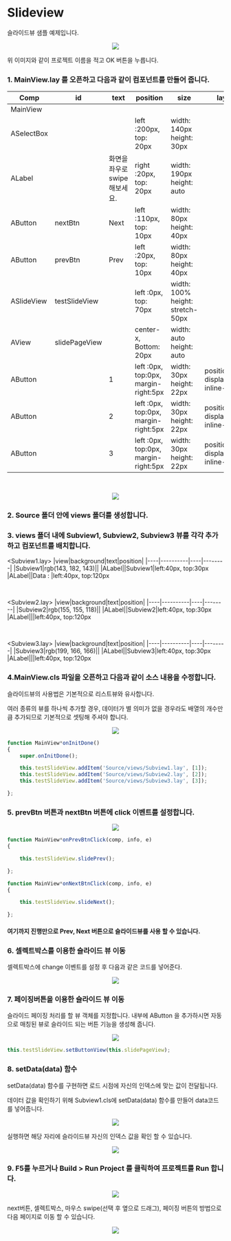 # Slideview

슬라이드뷰 샘플 예제입니다.

<center>

![](./img/slideview01.png)

</center>

위 이미지와 같이 프로젝트 이름을 적고 OK 버튼을 누릅니다.

### 1. MainView.lay 를 오픈하고 다음과 같이 컴포넌트를 만들어 줍니다.

|Comp|id|text|position|size|layout|attribute
|----|--|----|---------------|-------------|----------------|-----------|
|MainView||||
|ASelectBox|||left :200px, top: 20px	|width: 140px height: 30px||Data: page1,0 page2,1 page3,2|
|ALabel||화면을 좌우로 swipe 해보세요.|right :20px, top: 20px|width: 190px height: auto|
|AButton|nextBtn|Next|left :110px, top: 10px|width: 80px height: 40px|
|AButton|prevBtn|Prev|left :20px, top: 10px|width: 80px height: 40px||
|ASlideView|testSlideView||left :0px, top: 70px|width: 100% height: stretch-50px|
|AView|slidePageView||center-x, Bottom: 20px|width: auto height: auto||
|AButton||1|left :0px, top:0px, margin-right:5px|width: 30px height: 22px |position:static display: inline-block|
|AButton||2|left :0px, top:0px, margin-right:5px|width: 30px height: 22px|position:static display: inline-block||
|AButton||3|left :0px, top:0px, margin-right:5px|width: 30px height: 22px|position:static display: inline-block||

<br>

<center>

![](./img/slideview02.png)

</center>

### 2. Source 폴더 안에 views 폴더를 생성합니다.

### 3.  views 폴더 내에 Subview1, Subview2, Subview3 뷰를 각각 추가하고 컴포넌트를 배치합니다.

<Subview1.lay>
|view|background|text|position|
|----|----------|----|--------|
|Subview1|rgb(143, 182, 143)||
|ALabel||Subview1|left:40px, top:30px
|ALabel||Data : |left:40px, top:120px

<br>

<Subview2.lay>
|view|background|text|position|
|----|----------|----|--------|
|Subview2|rgb(155, 155, 118)||
|ALabel||Subview2|left:40px, top:30px
|ALabel|||left:40px, top:120px

<br>

<Subview3.lay>
|view|background|text|position|
|----|----------|----|--------|
|Subview3|rgb(199, 166, 166)||
|ALabel||Subview3|left:40px, top:30px
|ALabel|||left:40px, top:120px

### 4.MainView.cls 파일을 오픈하고 다음과 같이 소스 내용을 수정합니다.

슬라이드뷰의 사용법은 기본적으로 리스트뷰와 유사합니다.

여러 종류의 뷰를 하나씩 추가할 경우, 데이터가 별 의미가 없을 경우라도 배열의 개수만큼 추가되므로 기본적으로 셋팅해 주셔야 합니다.

<center>

![](./img/slideview03.png)

</center>

```javascript
function MainView*onInitDone()
{
	super.onInitDone();

	this.testSlideView.addItem('Source/views/Subview1.lay', [1]);
	this.testSlideView.addItem('Source/views/Subview2.lay', [2]);
	this.testSlideView.addItem('Source/views/Subview3.lay', [3]);

};

```

### 5. prevBtn 버튼과 nextBtn 버튼에  click 이벤트를 설정합니다.


<center>

![](./img/slideview04.png)

</center>

```javascript
function MainView*onPrevBtnClick(comp, info, e)
{

	this.testSlideView.slidePrev();

};

function MainView*onNextBtnClick(comp, info, e)
{

	this.testSlideView.slideNext();

};

```

#### 여기까지 진행만으로 Prev, Next 버튼으로 슬라이드뷰를 사용 할 수 있습니다. 

### 6. 셀렉트박스를 이용한 슬라이드 뷰 이동

셀렉트박스에 change 이벤트를 설정 후 다음과 같은 코드를 넣어준다.

<center>

![](./img/slideview05.png)

</center>


### 7. 페이징버튼을 이용한 슬라이드 뷰 이동

슬라이드 페이징 처리를 할 뷰 객체를 지정합니다. 내부에 AButton 을 추가하시면 자동으로 매칭된 뷰로 슬라이드 되는 버튼 기능을 생성해 줍니다.

<center>

![](./img/slideview06.png)

</center>


```javascript
this.testSlideView.setButtonView(this.slidePageView);
```


### 8. setData(data) 함수

setData(data) 함수를 구현하면 로드 시점에 자신의 인덱스에 맞는 값이 전달됩니다.

데이터 값을 확인하기 위해 Subview1.cls에 setData(data) 함수를 만들어 data코드를 넣어줍니다.


<center>

![](./img/slideview07.png)

</center>

실행하면 해당 자리에 슬라이드뷰 자신의 인덱스 값을 확인 할 수 있습니다.


<center>

![](./img/slideview08.png)

</center>


### 9. F5를 누르거나 Build > Run Project 를 클릭하여 프로젝트를 Run 합니다.

<center>

![](./img/slideview10.png)

</center>

next버튼, 셀렉트박스, 마우스 swipe(선택 후 옆으로 드래그), 페이징 버튼의 방법으로 다음 페이지로 이동 할 수 있습니다. 


<center>

![](./img/slideview09.png)

</center>